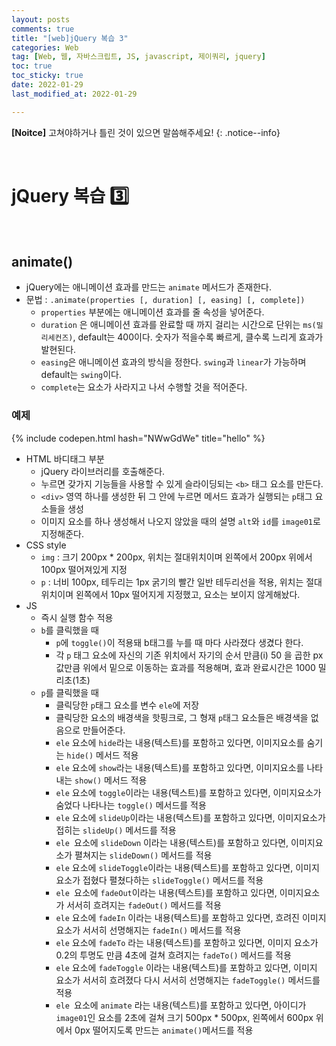 ```yaml
---
layout: posts
comments: true
title: "[web]jQuery 복습 3"
categories: Web
tag: [Web, 웹, 자바스크립트, JS, javascript, 제이쿼리, jquery]
toc: true
toc_sticky: true
date: 2022-01-29
last_modified_at: 2022-01-29

---
```


**[Noitce]** 고쳐야하거나 틀린 것이 있으면 말씀해주세요!
{: .notice--info}





<br>



# jQuery 복습 3️⃣



<br>

## animate()

* jQuery에는 애니메이션 효과를 만드는 `animate` 메서드가 존재한다.
* 문법 : `.animate(properties [, duration] [, easing] [, complete])`
  * `properties` 부분에는 애니메이션 효과를 줄 속성을 넣어준다.
  * `duration` 은 애니메이션 효과를 완료할 때 까지 걸리는 시간으로 단위는 `ms(밀리세컨즈)`, default는 400이다. 숫자가 적을수록 빠르게, 클수록 느리게 효과가 발현된다.
  * `easing`은 애니메이션 효과의 방식을 정한다. `swing`과 `linear`가 가능하며 default는 `swing`이다.
  * `complete`는 요소가 사라지고 나서 수행할 것을 적어준다.



### 예제

{% include codepen.html hash="NWwGdWe" title="hello" %}

* HTML 바디태그 부분
  * jQuery 라이브러리를 호출해준다.
  * 누르면 갖가지 기능들을 사용할 수 있게 슬라이딩되는 `<b>` 태그 요소를 만든다.
  * `<div>` 영역 하나를 생성한 뒤 그 안에 누르면 메서드 효과가 실행되는 `p`태그 요소들을 생성
  * 이미지 요소를 하나 생성해서 나오지 않았을 때의 설명 `alt`와 `id`를 `image01`로 지정해준다.
* CSS style
  * `img` : 크기 200px * 200px, 위치는 절대위치이며 왼쪽에서 200px 위에서 100px 떨어져있게 지정
  * `p` : 너비 100px, 테두리는 1px 굵기의 빨간 일반 테두리선을 적용, 위치는 절대위치이며 왼쪽에서 10px 떨어지게 지정했고, 요소는  보이지 않게해놨다.
* JS
  * 즉시 실행 함수 적용
  * `b`를 클릭했을 때
    * `p`에 `toggle()`이 적용돼 b태그를 누를 때 마다 사라졌다 생겼다 한다.
    * 각 `p` 태그 요소에 자신의 기존 위치에서 자기의 순서 만큼(i) 50 을 곱한 px 값만큼 위에서 밑으로 이동하는 효과를 적용해며, 효과 완료시간은 1000 밀리초(1초)
  * `p`를 클릭했을 때
    * 클릭당한 `p`태그 요소를 변수 `ele`에 저장
    * 클릭당한 요소의 배경색을 핫핑크로, 그 형재 `p`태그 요소들은 배경색을 없음으로 만들어준다.
    * `ele` 요소에 `hide`라는 내용(텍스트)를 포함하고 있다면, 이미지요소를 숨기는 `hide()` 메서드 적용
    * `ele` 요소에 `show`라는 내용(텍스트)를 포함하고 있다면, 이미지요소를 나타내는 `show()` 메서드 적용
    * `ele` 요소에 `toggle`이라는 내용(텍스트)를 포함하고 있다면, 이미지요소가 숨었다 나타나는 `toggle()` 메서드를 적용
    * `ele`  요소에 `slideUp`이라는 내용(텍스트)를 포함하고 있다면, 이미지요소가 접히는 `slideUp()` 메서드를 적용
    * `ele `요소에 `slideDown` 이라는 내용(텍스트)를 포함하고 있다면, 이미지요소가 펼쳐지는 `slideDown()` 메서드를 적용
    * `ele` 요소에 `slideToggle`이라는 내용(텍스트)를 포함하고 있다면, 이미지요소가 접혔다 펼쳤다하는 `slideToggle()` 메서드를 적용
    * `ele `요소에 `fadeOut`이라는 내용(텍스트)를 포함하고 있다면, 이미지요소가 서서히 흐려지는 `fadeOut()` 메서드를 적용
    * `ele` 요소에 `fadeIn` 이라는 내용(텍스트)를 포함하고 있다면, 흐려진 이미지요소가 서서히 선명해지는 `fadeIn()` 메서드를 적용
    * `ele` 요소에 `fadeTo` 라는 내용(텍스트)를 포함하고 있다면, 이미지 요소가 0.2의 투명도 만큼 4초에 걸쳐 흐려지는 `fadeTo()` 메서드를 적용
    * `ele` 요소에 `fadeToggle` 이라는 내용(텍스트)를 포함하고 있다면, 이미지 요소가 서서히 흐려졌다 다시 서서히 선명해지는 `fadeToggle()` 메서드를 적용
    * `ele `요소에 `animate` 라는 내용(텍스트)를 포함하고 있다면, 아이디가 `image01`인 요소를 2초에 걸쳐 크기 500px * 500px, 왼쪽에서 600px 위에서 0px 떨어지도록 만드는 `animate()`메서드를 적용





